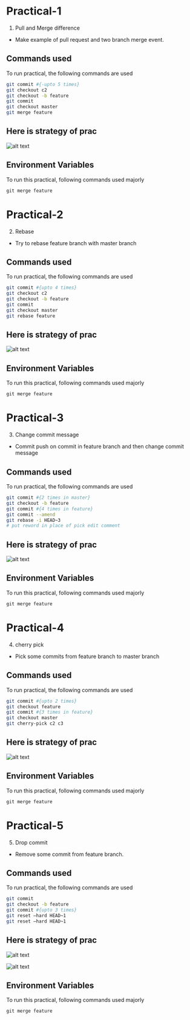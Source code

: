 
# Practical-1

1. Pull and Merge difference

- Make example of pull request and two branch merge event.

## Commands used

To run practical, the following commands are used

```bash
git commit #{-upto 5 times}
git checkout c2
git checkout -b feature
git commit
git checkout master
git merge feature
```


## Here is strategy of prac

![alt text](https://github.com/Dhruval-dotcom/Git_Practicals/blob/master/picture%20prac/Picture1.png?raw=true)


## Environment Variables

To run this practical, following commands used majorly

`git merge feature`

# Practical-2

2. Rebase

- Try to rebase feature branch with master branch 

## Commands used

To run practical, the following commands are used

```bash
git commit #{upto 4 times}
git checkout c2
git checkout -b feature
git commit
git checkout master
git rebase feature
```


## Here is strategy of prac

![alt text](https://github.com/Dhruval-dotcom/Git_Practicals/blob/master/picture%20prac/Picture2.png?raw=true)


## Environment Variables

To run this practical, following commands used majorly

`git merge feature`

# Practical-3

3. Change commit message

- Commit push on commit in feature branch and then change commit message

## Commands used

To run practical, the following commands are used

```bash
git commit #{2 times in master}
git checkout -b feature
git commit #{4 times in feature}
git commit --amend
git rebase -i HEAD~3
# put reword in place of pick edit comment 
```


## Here is strategy of prac

![alt text](https://github.com/Dhruval-dotcom/Git_Practicals/blob/master/picture%20prac/Picture3.png?raw=true)


## Environment Variables

To run this practical, following commands used majorly

`git merge feature`

# Practical-4

4. cherry pick

- Pick some commits from feature branch to master branch

## Commands used

To run practical, the following commands are used

```bash
git commit #{upto 2 times}
git checkout feature
git commit #{3 times in feature}
git checkout master
git cherry-pick c2 c3
```


## Here is strategy of prac

![alt text](https://github.com/Dhruval-dotcom/Git_Practicals/blob/master/picture%20prac/Picture4.png?raw=true)


## Environment Variables

To run this practical, following commands used majorly

`git merge feature`


# Practical-5

5. Drop commit

- Remove some commit from feature branch.

## Commands used

To run practical, the following commands are used

```bash
git commit
git checkout -b feature
git commit #{upto 3 times}
git reset –hard HEAD~1
git reset –hard HEAD~1
```


## Here is strategy of prac

![alt text](https://github.com/Dhruval-dotcom/Git_Practicals/blob/master/picture%20prac/Picture6.png?raw=true)

![alt text](https://github.com/Dhruval-dotcom/Git_Practicals/blob/master/picture%20prac/Picture7.png?raw=true)


## Environment Variables

To run this practical, following commands used majorly

`git merge feature`


